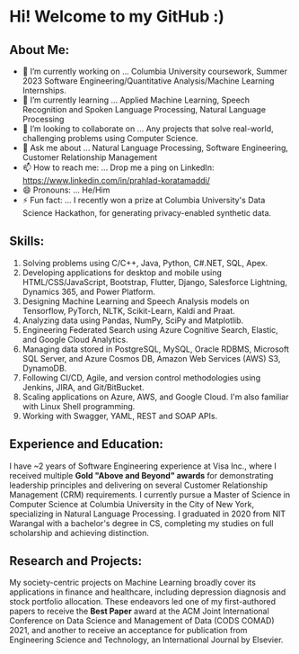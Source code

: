 # Hi! Welcome to my GitHub :)

## About Me:
- 🔭 I’m currently working on ... Columbia University coursework, Summer 2023 Software Engineering/Quantitative Analysis/Machine Learning Internships.
- 🌱 I’m currently learning ... Applied Machine Learning, Speech Recognition and Spoken Language Processing, Natural Language Processing  
- 👯 I’m looking to collaborate on ... Any projects that solve real-world, challenging problems using Computer Science.
- 💬 Ask me about ... Natural Language Processing, Software Engineering, Customer Relationship Management
- 📫 How to reach me: ... Drop me a ping on LinkedIn: https://www.linkedin.com/in/prahlad-koratamaddi/
- 😄 Pronouns: ... He/Him
- ⚡ Fun fact: ... I recently won a prize at Columbia University's Data Science Hackathon, for generating privacy-enabled synthetic data.

## Skills: 
1) Solving problems using C/C++, Java, Python, C#.NET, SQL, Apex.
2) Developing applications for desktop and mobile using HTML/CSS/JavaScript, Bootstrap, Flutter, Django, Salesforce Lightning, Dynamics 365, and Power Platform. 
3) Designing Machine Learning and Speech Analysis models on Tensorflow, PyTorch, NLTK, Scikit-Learn, Kaldi and Praat.
4) Analyzing data using Pandas, NumPy, SciPy and Matplotlib.
5) Engineering Federated Search using Azure Cognitive Search, Elastic, and Google Cloud Analytics. 
6) Managing data stored in PostgreSQL, MySQL, Oracle RDBMS, Microsoft SQL Server, and Azure Cosmos DB, Amazon Web Services (AWS) S3, DynamoDB.
7) Following CI/CD, Agile, and version control methodologies using Jenkins, JIRA, and Git/BitBucket.
8) Scaling applications on Azure, AWS, and Google Cloud. I'm also familiar with Linux Shell programming.
9) Working with Swagger, YAML, REST and SOAP APIs.

## Experience and Education: 
I have ~2 years of Software Engineering experience at Visa Inc., where I received multiple **Gold "Above and Beyond" awards** for demonstrating leadership principles and delivering on several Customer Relationship Management (CRM) requirements. I currently pursue a Master of Science in Computer Science at Columbia University in the City of New York, specializing in Natural Language Processing. I graduated in 2020 from NIT Warangal with a bachelor's degree in CS, completing my studies on full scholarship and achieving distinction. 

## Research and Projects: 
My society-centric projects on Machine Learning broadly cover its applications in finance and healthcare, including depression diagnosis and stock portfolio allocation. These endeavors led one of my first-authored papers to receive the **Best Paper** award at the ACM Joint International Conference on Data Science and Management of Data (CODS COMAD) 2021, and another to receive an acceptance for publication from Engineering Science and Technology, an International Journal by Elsevier.

<!--
**Prahlad-K/Prahlad-K** is a ✨ _special_ ✨ repository because its `README.md` (this file) appears on your GitHub profile.

Here are some ideas to get you started:


-->
